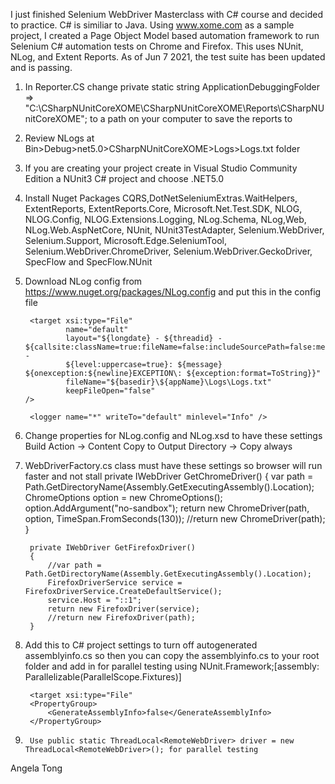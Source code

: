 I just finished Selenium WebDriver Masterclass with C# course and decided to practice. 
C# is similiar to Java. Using www.xome.com as a sample project, I created a Page Object Model based automation framework to run Selenium C# automation tests on Chrome and Firefox. 
This uses NUnit, NLog, and Extent Reports. As of Jun 7 2021, the test suite has been updated and is passing.

1. In Reporter.CS change  private static string ApplicationDebuggingFolder => "C:\\CSharpNUnitCoreXOME\\CSharpNUnitCoreXOME\\Reports\\CSharpNUnitCoreXOME";
to a path on your computer to save the reports to
2. Review NLogs at Bin>Debug>net5.0>CSharpNUnitCoreXOME>Logs>Logs.txt folder
3. If you are creating your project create in Visual Studio Community Edition a NUnit3 C# project and choose .NET5.0
4. Install Nuget Packages 
CQRS,DotNetSeleniumExtras.WaitHelpers, ExtentReports, ExtentReports.Core, Microsoft.Net.Test.SDK, NLOG, NLOG.Config, NLOG.Extensions.Logging,
NLog.Schema, NLog,Web, NLog.Web.AspNetCore, NUnit, NUnit3TestAdapter, Selenium.WebDriver, Selenium.Support, Microsoft.Edge.SeleniumTool, Selenium.WebDriver.ChromeDriver, Selenium.WebDriver.GeckoDriver,
SpecFlow and SpecFlow.NUnit

5. Download NLog config from https://www.nuget.org/packages/NLog.config and put this in the config file

	<targets>

		<target xsi:type="File"
				name="default"
				layout="${longdate} - ${threadid} - ${callsite:className=true:fileName=false:includeSourcePath=false:methodName=true} -
				${level:uppercase=true}: ${message} ${onexception:${newline}EXCEPTION\: ${exception:format=ToString}}"
				fileName="${basedir}\${appName}\Logs\Logs.txt"
				keepFileOpen="false"
	   />
	</targets>

	<rules>

		<logger name="*" writeTo="default" minlevel="Info" />

	</rules>

6. Change properties for NLog.config and NLog.xsd to have these settings
   Build Action -> Content
   Copy to Output Directory -> Copy always

7. WebDriverFactory.cs class must have these settings so browser will run faster and not stall
        private IWebDriver GetChromeDriver()
        {
            var path = Path.GetDirectoryName(Assembly.GetExecutingAssembly().Location);
            ChromeOptions option = new ChromeOptions();
            option.AddArgument("no-sandbox");
            return new ChromeDriver(path, option, TimeSpan.FromSeconds(130));
            //return new ChromeDriver(path);
        }


        private IWebDriver GetFirefoxDriver()
        {
            //var path = Path.GetDirectoryName(Assembly.GetExecutingAssembly().Location);
            FirefoxDriverService service = FirefoxDriverService.CreateDefaultService();
            service.Host = "::1";
            return new FirefoxDriver(service);
            //return new FirefoxDriver(path);
        }

8. Add this to C# project settings to turn off autogenerated assemblyinfo.cs so then you can copy the assemblyinfo.cs to your root folder and add in for parallel testing 
using NUnit.Framework;[assembly: Parallelizable(ParallelScope.Fixtures)]

        <target xsi:type="File"
        <PropertyGroup>
            <GenerateAssemblyInfo>false</GenerateAssemblyInfo>
        </PropertyGroup>
9.  
        Use public static ThreadLocal<RemoteWebDriver> driver = new ThreadLocal<RemoteWebDriver>(); for parallel testing

Angela Tong